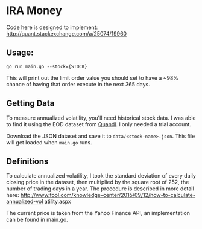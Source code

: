 # IRA Money

Code here is designed to implement: http://quant.stackexchange.com/a/25074/19960

## Usage:

```
go run main.go --stock={STOCK}
```

This will print out the limit order value you should set to have a ~98% chance
of having that order execute in the next 365 days.

## Getting Data

To measure annualized volatility, you'll need historical stock data. I was able
to find it using the EOD dataset from [Quandl](https://quandl.com). I only
needed a trial account.

Download the JSON dataset and save it to `data/<stock-name>.json`. This file
will get loaded when `main.go` runs.

## Definitions

To calculate annualized volatility, I took the standard
deviation of every daily closing price in the dataset, then
multiplied by the square root of 252, the number of trading
days in a year. The procedure is described in more detail here:
http://www.fool.com/knowledge-center/2015/09/12/how-to-calculate-annualized-vol
atility.aspx

The current price is taken from the Yahoo Finance API, an implementation can be
found in main.go.
